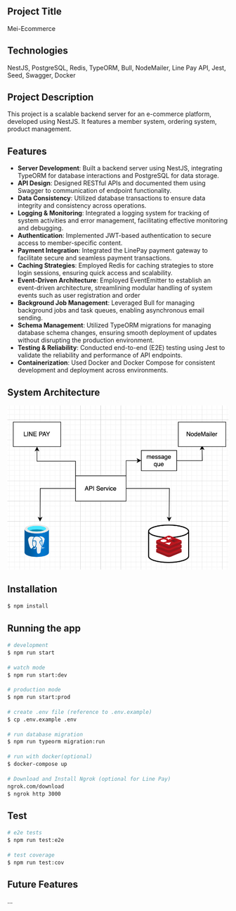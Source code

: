 ## Project Title

Mei-Ecommerce

## Technologies

NestJS, PostgreSQL, Redis, TypeORM, Bull, NodeMailer, Line Pay API, Jest, Seed, Swagger, Docker

## Project Description

This project is a scalable backend server for an e-commerce platform, developed using NestJS. It features a member system, ordering system, product management.

## Features

- **Server Development**: Built a backend server using NestJS, integrating TypeORM for database interactions and PostgreSQL for data storage.
- **API Design**: Designed RESTful APIs and documented them using Swagger to communication of endpoint functionality.
- **Data Consistency**: Utilized database transactions to ensure data integrity and consistency across operations.
- **Logging & Monitoring**: Integrated a logging system for tracking of system activities and error management, facilitating effective monitoring and debugging.
- **Authentication**: Implemented JWT-based authentication to secure access to member-specific content.
- **Payment Integration**: Integrated the LinePay payment gateway to facilitate secure and seamless payment transactions.
- **Caching Strategies**: Employed Redis for caching strategies to store login sessions, ensuring quick access and scalability.
- **Event-Driven Architecture**: Employed EventEmitter to establish an event-driven architecture, streamlining modular handling of system events such as user registration and order
- **Background Job Management**: Leveraged Bull for managing background jobs and task queues, enabling asynchronous email sending.
- **Schema Management**: Utilized TypeORM migrations for managing database schema changes, ensuring smooth deployment of updates without disrupting the production environment.
- **Testing & Reliability**: Conducted end-to-end (E2E) testing using Jest to validate the reliability and performance of API endpoints.
- **Containerization**: Used Docker and Docker Compose for consistent development and deployment across environments.

## System Architecture

![system architecture](./system%20architecture.png)

## Installation

```bash
$ npm install
```

## Running the app

```bash
# development
$ npm run start

# watch mode
$ npm run start:dev

# production mode
$ npm run start:prod

# create .env file (reference to .env.example)
$ cp .env.example .env

# run database migration
$ npm run typeorm migration:run

# run with docker(optional)
$ docker-compose up

# Download and Install Ngrok (optional for Line Pay)
ngrok.com/download
$ ngrok http 3000
```

## Test

```bash
# e2e tests
$ npm run test:e2e

# test coverage
$ npm run test:cov
```

## Future Features

...
